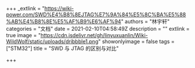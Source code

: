 +++
_extlink = "https://wiki-power.com/SWD%E4%B8%8EJTAG%E7%9A%84%E5%8C%BA%E5%88%AB%E4%B8%8E%E5%AF%B9%E6%AF%94"
authors = "林宇轩"
categories = "文档"
date = 2021-02-10T04:58:49Z
description = ""
extlink = true
image = "https://cdn.jsdelivr.net/gh/linyuxuanlin/Wiki-WildWolf/static/uploads/dribbble1.png"
showonlyimage = false
tags = ["STM32"]
title = "SWD 与 JTAG 的区别与对比"

+++
